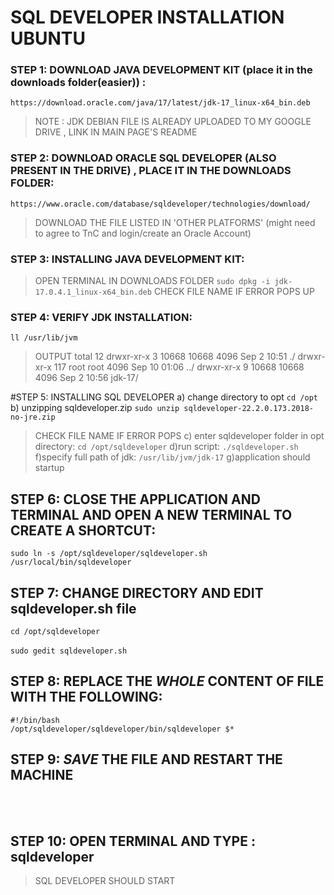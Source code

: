 # SQL DEVELOPER INSTALLATION UBUNTU 

### STEP 1: DOWNLOAD JAVA DEVELOPMENT KIT (place it in the downloads folder(easier)) :
```https://download.oracle.com/java/17/latest/jdk-17_linux-x64_bin.deb```
>NOTE : JDK DEBIAN FILE IS ALREADY UPLOADED TO MY GOOGLE DRIVE , LINK IN MAIN PAGE'S README

### STEP 2: DOWNLOAD ORACLE SQL DEVELOPER (ALSO PRESENT IN THE DRIVE) , PLACE IT IN THE DOWNLOADS FOLDER:
```https://www.oracle.com/database/sqldeveloper/technologies/download/```

>DOWNLOAD THE FILE LISTED IN 'OTHER PLATFORMS' (might need to agree to TnC and login/create an Oracle Account)

### STEP 3: INSTALLING JAVA DEVELOPMENT KIT:
>OPEN TERMINAL IN DOWNLOADS FOLDER
```sudo dpkg -i jdk-17.0.4.1_linux-x64_bin.deb```
>CHECK FILE NAME IF ERROR POPS UP

### STEP 4: VERIFY JDK INSTALLATION:
```ll /usr/lib/jvm```
>OUTPUT
>total 12
>drwxr-xr-x   3 10668 10668 4096 Sep  2 10:51 ./
>drwxr-xr-x 117 root  root  4096 Sep 10 01:06 ../
>drwxr-xr-x   9 10668 10668 4096 Sep  2 10:56 jdk-17/

#STEP 5: INSTALLING SQL DEVELOPER
  a) change directory to opt
  ```cd /opt```
  b) unzipping sqldeveloper.zip
  ```sudo unzip sqldeveloper-22.2.0.173.2018-no-jre.zip```
  >CHECK FILE NAME IF ERROR POPS 
  c) enter sqldeveloper folder in opt directory:
  ```cd /opt/sqldeveloper```
  d)run script:
  ```./sqldeveloper.sh```
  f)specify full path of jdk:
  ```/usr/lib/jvm/jdk-17```
  g)application should startup

## STEP 6: CLOSE THE APPLICATION AND TERMINAL AND OPEN A NEW TERMINAL TO CREATE A SHORTCUT:
```sudo ln -s /opt/sqldeveloper/sqldeveloper.sh /usr/local/bin/sqldeveloper```
## STEP 7: CHANGE DIRECTORY AND EDIT sqldeveloper.sh file
```cd /opt/sqldeveloper```
<br/><br/>
```sudo gedit sqldeveloper.sh```
## STEP 8: REPLACE THE _**WHOLE**_ CONTENT OF FILE WITH THE FOLLOWING:
```
#!/bin/bash
/opt/sqldeveloper/sqldeveloper/bin/sqldeveloper $*
```
## STEP 9: _**SAVE**_ THE FILE AND RESTART THE MACHINE
<br/><br/>
## STEP 10: OPEN TERMINAL AND TYPE : sqldeveloper
>SQL DEVELOPER SHOULD START
